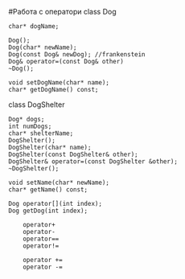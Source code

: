 #Работа с оператори
class Dog

	char* dogName;
	
	Dog();
	Dog(char* newName);
	Dog(const Dog& newDog); //frankenstein
	Dog& operator=(const Dog& other) 
	~Dog();

	void setDogName(char* name);
	char* getDogName() const;


class DogShelter

	Dog* dogs;
    int numDogs;
	char* shelterName;
	DogShelter();
	DogShelter(char* name);
	DogShelter(const DogShelter& other);
	DogShelter& operator=(const DogShelter &other);
	~DogShelter();

	void setName(char* newName);
	char* getName() const;

	Dog operator[](int index);
	Dog getDog(int index);

		operator+
		operator-
		operator==
		operator!=

		operator +=
		operator -=
		
